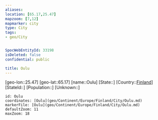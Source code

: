 ```yaml
---
aliases: 
location: [65.17,25.47]
mapzoom: [7,12] 
mapmarker: city 
type: City
tags:
- geo/City


SpocWebEntityId: 33198
isDeleted: false
confidential: public

title: Oulu
---
```

[geo-lon::25.47]
[geo-lat::65.17]
[name::Oulu]
[State::]
[Country::[Finland](geo/Continent/Europe/Finland.md)]
[StateId::]
[Population::]
[Unknown::]


```leaflet
id: Oulu
coordinates: [Oulu](geo/Continent/Europe/Finland/City/Oulu.md)
markerFile: [Oulu](geo/Continent/Europe/Finland/City/Oulu.md)
defaultZoom: 11 
maxZoom: 18
```


